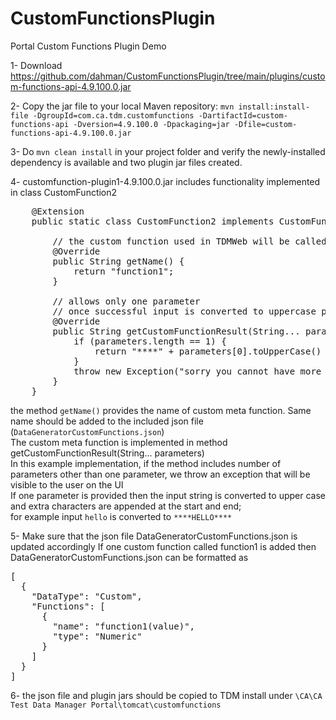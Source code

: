 # CustomFunctionsPlugin
Portal Custom Functions Plugin Demo

1- Download https://github.com/dahman/CustomFunctionsPlugin/tree/main/plugins/custom-functions-api-4.9.100.0.jar

2- Copy the jar file to your local Maven repository:
`mvn install:install-file -DgroupId=com.ca.tdm.customfunctions -DartifactId=custom-functions-api -Dversion=4.9.100.0 -Dpackaging=jar -Dfile=custom-functions-api-4.9.100.0.jar`

3- Do `mvn clean install` in your project folder and verify the newly-installed dependency is available and two plugin jar files created.

4- customfunction-plugin1-4.9.100.0.jar includes functionality implemented in class CustomFunction2

<pre>
    @Extension  
    public static class CustomFunction2 implements CustomFunctionRetriever {  
  
        // the custom function used in TDMWeb will be called function1  
        @Override  
        public String getName() {  
            return "function1";  
        }  
  
        // allows only one parameter  
        // once successful input is converted to uppercase padded with **** on both sides  
        @Override  
        public String getCustomFunctionResult(String... parameters) throws Exception {  
            if (parameters.length == 1) {  
                return "****" + parameters[0].toUpperCase() + "****";  
            }  
            throw new Exception("sorry you cannot have more than one parameter from plugin");  
        }  
    }  
</pre>
the method `getName()` provides the name of custom meta function. Same name should be added to the included json file (`DataGeneratorCustomFunctions.json`)  
The custom meta function is implemented in method getCustomFunctionResult(String... parameters)  
In this example implementation, if the method includes number of parameters other than one parameter, we throw an exception that will be visible to the user on the UI  
If one parameter is provided then the input string is converted to upper case and extra characters are appended at the start and end;   
for example input `hello` is converted to `****HELLO****`  
  
5- Make sure that the json file DataGeneratorCustomFunctions.json is updated accordingly
If one custom function called function1 is added then DataGeneratorCustomFunctions.json can be formatted as  
<pre>
[  
  {  
    "DataType": "Custom",  
    "Functions": [  
      {  
        "name": "function1(value)",  
        "type": "Numeric"  
      }  
    ]  
  }  
]  
</pre>

6- the json file and plugin jars should be copied to TDM install under `\CA\CA Test Data Manager Portal\tomcat\customfunctions`